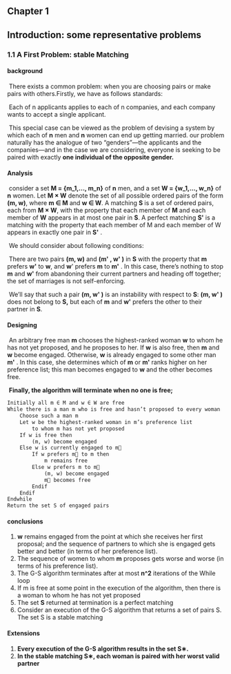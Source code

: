 ## Chapter 1 

## Introduction: some representative problems 

### 1.1 A First Problem: stable Matching

#### background

​	There exists a common problem: when you are choosing pairs or make pairs with others.Firstly, we have as follows standards:

​	Each of n applicants applies to each of n companies, and each company wants to accept a single applicant.

​	This special case can be viewed as the problem of devising a system by which each of **n** men and **n** women can end up getting married.  our problem naturally has the analogue of two “genders”—the applicants and the companies—and in the case we are considering, everyone is seeking to be paired with exactly **one individual of the opposite gender.**  

#### Analysis

​	consider a set **M = {m_1,..., m_n}** of **n** men, and a set **W = {w_1,..., w_n}** of **n** women. Let **M × W** denote the set of all possible ordered pairs of the form **(m, w)**, where **m ∈ M** and **w ∈ W**. A matching **S** is a set of ordered pairs, each from **M × W**, with the property that each member of **M** and each member of **W** appears in at most one pair in **S**. A perfect matching **S'** is a matching with the property that each member of M and each member of W appears in exactly one pair in **S'** . 

​	We should consider about following conditions:

​	There are two pairs **(m, w)** and **(m' , w' )** in **S**  with the property that **m** prefers **w'** to **w**, and **w**' prefers **m** to **m'** . In this case, there’s nothing to stop **m** and **w'** from abandoning their current partners and heading off together; the set of marriages is not self-enforcing. 

​	We’ll say that such a pair **(m, w' )** is an instability with respect to **S**: **(m, w' )** does not belong to **S,** but each of **m** and **w'** prefers the other to their partner in **S**. 

#### Designing

​	An arbitrary free man **m** chooses the highest-ranked woman **w** to whom he has not yet proposed, and he proposes to her. If **w** is also free, then **m** and **w** become engaged. Otherwise, **w** is already engaged to some other man **m'** . In this case, she determines which of **m** or **m'** ranks higher on her preference list; this man becomes engaged to **w** and the other becomes free. 

​	**Finally, the algorithm will terminate when no one is free;**

```markdown
Initially all m ∈ M and w ∈ W are free
While there is a man m who is free and hasn’t proposed to every woman
	Choose such a man m
	Let w be the highest-ranked woman in m’s preference list
		to whom m has not yet proposed
	If w is free then
		(m, w) become engaged
	Else w is currently engaged to m
		If w prefers m to m then
			m remains free
		Else w prefers m to m
			(m, w) become engaged
			m becomes free
		Endif
	Endif
Endwhile
Return the set S of engaged pairs
```

####  conclusions

1. **w** remains engaged from the point at which she receives her first proposal; and the sequence of partners to which she is engaged gets better and better (in terms of her preference list). 
2. The sequence of women to whom **m** proposes gets worse and worse (in terms of his preference list). 
3. The G-S algorithm terminates after at most **n^2** iterations of the While loop 
4. If m is free at some point in the execution of the algorithm, then there is a woman to whom he has not yet proposed 
5. The set **S** returned at termination is a perfect matching 
6. Consider an execution of the G-S algorithm that returns a set of pairs S. The set S is a stable matching 

#### Extensions

1. **Every execution of the G-S algorithm results in the set S∗.** 
2. **In the stable matching S∗, each woman is paired with her worst valid partner** 